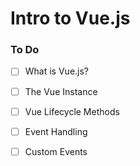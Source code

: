 # Intro to Vue.js

### To Do
* [ ] What is Vue.js?
* [ ] The Vue Instance
* [ ] Vue Lifecycle Methods
* [ ] Event Handling
* [ ] Custom Events








